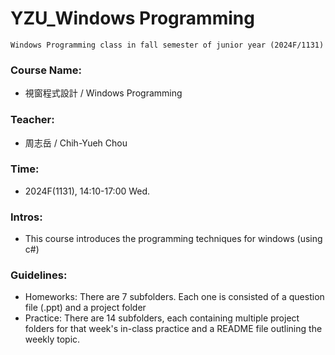 ﻿# YZU_Windows Programming
```
Windows Programming class in fall semester of junior year (2024F/1131)
```

### Course Name:
- 視窗程式設計 / Windows Programming

### Teacher:
- 周志岳 / Chih-Yueh Chou

### Time:
- 2024F(1131), 14:10-17:00 Wed.

### Intros:
- This course introduces the programming techniques for windows (using c#)

### Guidelines:
- Homeworks: There are 7 subfolders. Each one is consisted of a question file (.ppt) and a project folder
- Practice: There are 14 subfolders, each containing multiple project folders for that week's in-class practice and a README file outlining the weekly topic.